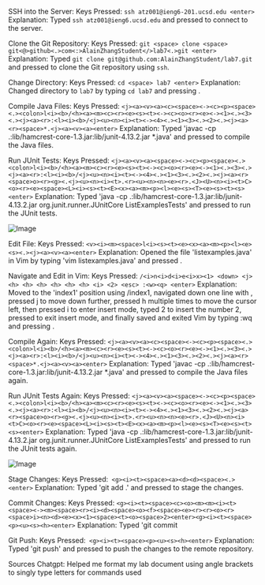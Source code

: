 SSH into the Server:
Keys Pressed: ```ssh atz001@ieng6-201.ucsd.edu <enter>```
Explanation: Typed ```ssh atz001@ieng6.ucsd.edu``` and pressed <enter> to connect to the server.

Clone the Git Repository:
Keys Pressed: ```git <space> clone <space> git<@>github<.>com<:>AlainZhangStudent</>lab7<.>git <enter>```
Explanation: Typed ```git clone git@github.com:AlainZhangStudent/lab7.git``` and pressed <enter> to clone the Git repository using ```ssh```.

Change Directory:
Keys Pressed: ```cd <space> lab7 <enter>```
Explanation: Changed directory to ```lab7``` by typing ```cd lab7``` and pressing <enter>.

Compile Java Files:
Keys Pressed: ```<j><a><v><a><c><space><-><c><p><space><.><colon>l<i><b>/<h><a><m><c><r><e><s><t><-><c><o><r><e><-><1><.><3><.><j><a><r>:<l><i><b>/<j><u><n><i><t><-><4><.><1><3><.><2><.><j><a><r><space>*.<j><a><v><a><enter>```
Explanation: Typed 'javac -cp .:lib/hamcrest-core-1.3.jar:lib/junit-4.13.2.jar *.java' and pressed <enter> to compile the Java files.

Run JUnit Tests:
Keys Pressed: ```<j><a><v><a><space><-><c><p><space><.><colon>l<i><b>/<h><a><m><c><r><e><s><t><-><c><o><r><e><-><1><.><3><.><j><a><r>:<l><i><b>/<j><u><n><i><t><-><4><.><1><3><.><2><.><j><a><r><space>o><r><g><.<j><u><n><i><t>.<r><u><n><n><e><r>.<J><U><n><i><t>C><o><r><e><space><L><i><s><t><E><x><a><m><p><l><e><s><T><e><s><t><s><enter>```
Explanation: Typed 'java -cp .:lib/hamcrest-core-1.3.jar:lib/junit-4.13.2.jar org.junit.runner.JUnitCore ListExamplesTests' and pressed <enter> to run the JUnit tests.

![Image](https://alainzhangstudent.github.io/cse-15L-wi22/labreport4/lab4s1.jpg)

Edit File:
Keys Pressed: ```<v><i><m><space>l<i><s><t><e><x><a><m><p><l><e><s><.><j><a><v><a><enter>```
Explanation: Opened the file 'listexamples.java' in Vim by typing 'vim listexamples.java' and pressed <enter>.

Navigate and Edit in Vim:
Keys Pressed: ```/<i>n<i>d<i>e<i>x><1> <down> <j> <h> <h> <h> <h> <h> <h> <i> <2> <esc> :<w><q> <enter>```
Explanation: Moved to the 'index1' position using /index1, navigated down one line with <down>, pressed j to move down further, pressed h multiple times to move the cursor left, then pressed i to enter insert mode, typed 2 to insert the number 2, pressed <esc> to exit insert mode, and finally saved and exited Vim by typing :wq and pressing <enter>.

Compile Again:
Keys Pressed: ```<j><a><v><a><c><space><-><c><p><space><.><colon>l<i><b>/<h><a><m><c><r><e><s><t><-><c><o><r><e><-><1><.><3><.><j><a><r>:<l><i><b>/<j><u><n><i><t><-><4><.><1><3><.><2><.><j><a><r><space>*.<j><a><v><a><enter>```
Explanation: Typed 'javac -cp .:lib/hamcrest-core-1.3.jar:lib/junit-4.13.2.jar *.java' and pressed <enter> to compile the Java files again.

Run JUnit Tests Again:
Keys Pressed: ```<j><a><v><a><space><-><c><p><space><.><colon>l<i><b>/<h><a><m><c><r><e><s><t><-><c><o><r><e><-><1><.><3><.><j><a><r>:<l><i><b>/<j><u><n><i><t><-><4><.><1><3><.><2><.><j><a><r><space>o><r><g><.<j><u><n><i><t>.<r><u><n><n><e><r>.<J><U><n><i><t>C><o><r><e><space><L><i><s><t><E><x><a><m><p><l><e><s><T><e><s><t><s><enter>```
Explanation: Typed 'java -cp .:lib/hamcrest-core-1.3.jar:lib/junit-4.13.2.jar org.junit.runner.JUnitCore ListExamplesTests' and pressed <enter> to run the JUnit tests again.

![Image](https://alainzhangstudent.github.io/cse-15L-wi22/labreport4/lab4s2.jpg)

Stage Changes:
Keys Pressed:``` <g><i><t><space><a><d><d><space><.><enter>```
Explanation: Typed 'git add .' and pressed <enter> to stage the changes.

Commit Changes:
Keys Pressed: ```<g><i><t><space><c><o><m><m><i><t><space><-><m><space><r><i><d><space><o><f><space><e><r><r><o><r><space>i><n><d><e><x><1><space><t><o><space>2><enter><g><i><t><space><p><u><s><h><enter>```
Explanation: Typed 'git commit

Git Push:
Keys Pressed:``` <g><i><t><space><p><u><s><h><enter>```
Explanation: Typed 'git push' and pressed <enter> to push the changes to the remote repository.

Sources
Chatgpt: Helped me format my lab document using angle brackets to singly type letters for commands used
